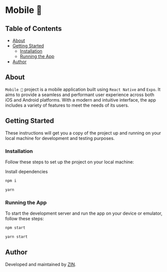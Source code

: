 # Mobile 📱

## Table of Contents

-   [About](#about)
-   [Getting Started](#getting-started)
    -   [Installation](#installation)
    -   [Running the App](#running-the-app)
-   [Author](#author)

## About

`Mobile 📱` project is a mobile application built using `React Native` and `Expo`. It aims to provide a seamless and performant user experience across both iOS and Android platforms. With a modern and intuitive interface, the app includes a variety of features to meet the needs of its users.

## Getting Started

These instructions will get you a copy of the project up and running on your local machine for development and testing purposes.

### Installation

Follow these steps to set up the project on your local machine:

Install dependencies

```bash
npm i
```

```bash
yarn
```

### Running the App

To start the development server and run the app on your device or emulator, follow these steps:

```bash
npm start
```

```bash
yarn start
```

## Author

Developed and maintained by [ZIN](http://www.github.com/zinitdev).